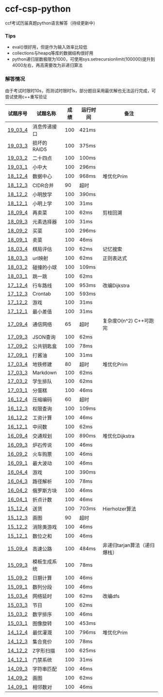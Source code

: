 # ccf-csp-python
ccf考试历届真题python语言解答（持续更新中）
### Tips
* eval()很好用，但是作为输入效率比较低
* collections与heapq等库的数据结构很好用
* python递归层数极限为1000，可使用sys.setrecursionlimit(100000)提升到4000左右，再高需要改为非递归算法
### 解答情况
由于考试时限时10s，而测试时限时1s，部分题目采用最优解也无法运行完成，可尝试使用c++重写验证  

| 试题序号                      | 试题名称     | 成绩 | 运行时间 | 备注                         |
| ----------------------------- | ------------ | ---- | -------- | ---------------------------- |
| [19_03_4](./19_03/19_03_4.py) | 消息传递接口 | 100  | 421ms    |                              |
| [19_03_3](./19_03/19_03_3.py) | 损坏的RAID5  | 100  | 375ms    |                              |
| [19_03_2](./19_03/19_03_2.py) | 二十四点     | 100  | 100ms    |                              |
| [19_03_1](./19_03/19_03_1.py) | 小中大       | 100  | 296ms    |                              |
| [18_12_4](./18_12/18_12_4.py) | 数据中心     | 100  | 968ms    | 堆优化Prim                   |
| [18_12_3](./18_12/18_12_3.py) | CIDR合并     | 90   | 超时     |                              |
| [18_12_2](./18_12/18_12_2.py) | 小明放学     | 100  | 390ms    |                              |
| [18_12_1](./18_12/18_12_1.py) | 小明上学     | 100  | 31ms     |                              |
| [18_09_4](./18_09/18_09_4.py) | 再卖菜       | 100  | 62ms     | 剪枝回溯                     |
| [18_09_3](./18_09/18_09_3.py) | 元素选择器   | 100  | 31ms     |                              |
| [18_09_2](./18_09/18_09_2.py) | 买菜         | 100  | 296ms    |                              |
| [18_09_1](./18_09/18_09_1.py) | 卖菜         | 100  | 46ms     |                              |
| [18_03_4](./18_03/18_03_4.py) | 棋局评估     | 100  | 62ms     | 记忆搜索                     |
| [18_03_3](./18_03/18_03_3.py) | url映射      | 100  | 62ms     | 正则表达式                   |
| [18_03_2](./18_03/18_03_2.py) | 碰撞的小球   | 100  | 109ms    |                              |
| [18_03_1](./18_03/18_03_1.py) | 跳一跳       | 100  | 62ms     |                              |
| [17_12_4](./17_12/17_12_4.py) | 行车路线     | 100  | 953ms    | 改编Dijkstra                 |
| [17_12_3](./17_12/17_12_3.py) | Crontab      | 100  | 593ms    |                              |
| [17_12_2](./17_12/17_12_2.py) | 游戏         | 100  | 31ms     |                              |
| [17_12_1](./17_12/17_12_1.py) | 最小差值     | 100  | 31ms     |                              |
| [17_09_4](./17_09/17_09_4.py) | 通信网络     | 65   | 超时     | 复杂度O(n^2) C++可跑完       |
| [17_09_3](./17_09/17_09_3.py) | JSON查询     | 100  | 62ms     |                              |
| [17_09_2](./17_09/17_09_2.py) | 公共钥匙盒   | 100  | 78ms     |                              |
| [17_09_1](./17_09/17_09_1.py) | 打酱油       | 100  | 31ms     |                              |
| [17_03_4](./17_03/17_03_4.py) | 地铁修建     | 80   | 超时     | 堆优化Prim                   |
| [17_03_3](./17_03/17_03_3.py) | Markdown     | 100  | 62ms     |                              |
| [17_03_2](./17_03/17_03_2.py) | 学生排队     | 100  | 62ms     |                              |
| [17_03_1](./17_03/17_03_1.py) | 分蛋糕       | 100  | 46ms     |                              |
| [16_12_4](./16_12/16_12_4.py) | 压缩编码     | 60   | 超时     |                              |
| [16_12_3](./16_12/16_12_3.py) | 权限查询     | 100  | 109ms    |                              |
| [16_12_2](./16_12/16_12_2.py) | 工资计算     | 100  | 46ms     |                              |
| [16_12_1](./16_12/16_12_1.py) | 中间数       | 100  | 62ms     |                              |
| [16_09_4](./16_09/16_09_4.py) | 交通规划     | 100  | 890ms    | 堆优化Dijkstra               |
| [16_09_3](./16_09/16_09_3.py) | 炉石传说     | 100  | 46ms     |                              |
| [16_09_2](./16_09/16_09_2.py) | 火车购票     | 100  | 46ms     |                              |
| [16_09_1](./16_09/16_09_1.py) | 最大波动     | 100  | 46ms     |                              |
| [16_04_4](./16_04/16_04_4.py) | 游戏         | 100  | 390ms    |                              |
| [16_04_3](./16_04/16_04_3.py) | 路径解析     | 100  | 78ms     |                              |
| [16_04_2](./16_04/16_04_2.py) | 俄罗斯方块   | 100  | 46ms     |                              |
| [16_04_1](./16_04/16_04_1.py) | 折点计数     | 100  | 46ms     |                              |
| [15_12_4](./15_12/15_12_4.py) | 送货         | 100  | 703ms    | Hierholzer算法               |
| [15_12_3](./15_12/15_12_3.py) | 画图         | 90   | 超时     |                              |
| [15_12_2](./15_12/15_12_2.py) | 消除类游戏   | 100  | 46ms     |                              |
| [15_12_1](./15_12/15_12_1.py) | 数位之和     | 100  | 46ms     |                              |
| [15_09_4](./15_09/15_09_4.py) | 高速公路     | 100  | 484ms    | 非递归tarjan算法（递归爆栈） |
| [15_09_3](./15_09/15_09_3.py) | 模板生成系统 | 100  | 78ms     |                              |
| [15_09_2](./15_09/15_09_2.py) | 日期计算     | 100  | 46ms     |                              |
| [15_09_1](./15_09/15_09_1.py) | 数列分段     | 100  | 46ms     |                              |
| [15_03_4](./15_03/15_03_4.py) | 网络延时     | 100  | 62ms     | 改编dfs                      |
| [15_03_3](./15_03/15_03_3.py) | 节日         | 100  | 62ms     |                              |
| [15_03_2](./15_03/15_03_2.py) | 数字排序     | 100  | 46ms     |                              |
| [15_03_1](./15_03/15_03_1.py) | 图像旋转     | 100  | 453ms    |                              |
| [14_12_4](./14_12/14_12_4.py) | 最优灌溉     | 100  | 796ms    | 堆优化Prim                   |
| [14_12_3](./14_12/14_12_3.py) | 集合竞价     | 100  | 78ms     |                              |
| [14_12_2](./14_12/14_12_2.py) | Z字形扫描    | 100  | 625ms    |                              |
| [14_12_1](./14_12/14_12_1.py) | 门禁系统     | 100  | 31ms     |                              |
| [14_09_3](./14_09/14_09_3.py) | 字符串匹配   | 100  | 46ms     |                              |
| [14_09_2](./14_09/14_09_2.py) | 画图         | 100  | 62ms     |                              |
| [14_09_1](./14_09/14_09_1.py) | 相邻数对     | 100  | 46ms     |                              |